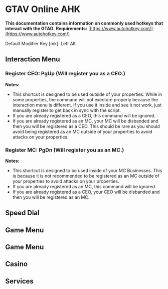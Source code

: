 # GTAV Online AHK
**This documentation contains information on commonly used hotkeys that interact with the GTAO.**
__Requirements:__ [https://www.autohotkey.com/](https://www.autohotkey.com/)

Default Modifier Key [mk]: Left Alt

## Interaction Menu
### Register CEO: PgUp (Will register you as a CEO.)

**Notes:**
* This shortcut is designed to be used outside of your properties. While in some properties, the command will not execture properly because the interaction menu is different. If you use it inside and see it not work, just manually register to get back in sync with the script.
* If you are already registered as a CEO, this command will be ignored.
* If you are already registered as an MC, your MC will be disbanded and then you will be registered as a CEO. This should be rare as you should avoid being registered as an MC outside of your properties to avoid attacks on your properties.

### Register MC: PgDn (Will register you as an MC.)
**Notes:**
* This shortcut is designed to be used inside of your MC Businesses. This is because it is not recommended to be registered as an MC outside of your properties to avoid attacks on your properties.
* If you are already registered as an MC, this command will be ignored.
* If you are already registered as a CEO, your CEO will be disbanded and then you will be registered as an MC.

## Speed Dial

## Game Menu

## Game Menu

## Casino

## Services


